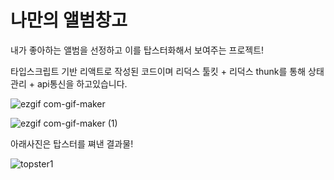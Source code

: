  # 나만의 앨범창고

내가 좋아하는 앨범을 선정하고 이를 탑스터화해서 보여주는 프로젝트!

타입스크립트 기반 리액트로 작성된 코드이며 리덕스 툴킷 + 리덕스 thunk를 통해 상태관리 + api통신을 하고있습니다.

![ezgif com-gif-maker](https://user-images.githubusercontent.com/52379503/211949937-1c60947e-1b22-4751-853d-a0a1a6f1b3d4.gif)

![ezgif com-gif-maker (1)](https://user-images.githubusercontent.com/52379503/211949944-aef24577-e003-41fd-a17e-89a802508d62.gif)

아래사진은 탑스터를 쪄낸 결과물!

![topster1](https://user-images.githubusercontent.com/52379503/211947528-173e90bc-36c1-49d8-b7bf-0e90b9f2bdae.jpg)
